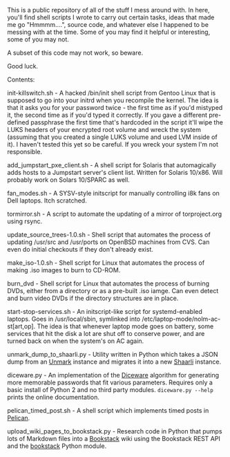 This is a public repository of all of the stuff I mess around with.  In
here, you'll find shell scripts I wrote to carry out certain tasks, ideas that
made me go "Hmmmm....", source code, and whatever else I happened to be messing
with at the time.  Some of you may find it helpful or interesting, some of you
may not.

A subset of this code may not work, so beware.

Good luck.

Contents:

init-killswitch.sh - A hacked /bin/init shell script from Gentoo Linux that is
supposed to go into your initrd when you recompile the kernel.  The idea is
that it asks you for your password twice - the first time as if you'd mistyped
it, the second time as if you'd typed it correctly.  If you gave a different
pre-defined passphrase the first time that's hardcoded in the script it'll
wipe the LUKS headers of your encrypted root volume and wreck the system
(assuming that you created a single LUKS volume and used LVM inside of it).
I haven't tested this yet so be careful.  If you wreck your system I'm not
responsible.

add_jumpstart_pxe_client.sh - A shell script for Solaris that automagically
adds hosts to a Jumpstart server's client list.  Written for Solaris 10/x86.
Will probably work on Solars 10/SPARC as well.

fan_modes.sh - A SYSV-style initscript for manually controlling i8k fans on
Dell laptops.  Itch scratched.

tormirror.sh - A script to automate the updating of a mirror of torproject.org
using rsync.

update_source_trees-1.0.sh - Shell script that automates the process of
updating /usr/src and /usr/ports on OpenBSD machines from CVS.  Can even do
initial checkouts if they don't already exist.

make_iso-1.0.sh - Shell script for Linux that automates the process of making
.iso images to burn to CD-ROM.

burn_dvd - Shell script for Linux that automates the process of burning DVDs,
either from a directory or as a pre-built .iso iamge.  Can even detect and burn
video DVDs if the directory structures are in place.

start-stop-services.sh - An initscript-like script for systemd-enabled laptops.
Goes in /usr/local/sbin, symlinked into /etc/laptop-mode/nolm-ac-st[art,op].
The idea is that whenever laptop mode goes on battery, some services that hit
the disk a lot are shut off to conserve power, and are turned back on when the
system's on AC again.

unmark_dump_to_shaarli.py - Utility written in Python which takes a JSON dump
from an [Unmark](https://github.com/cdevroe/unmark) instance and migrates it
into a new [Shaarli](https://github.com/shaarli/Shaarli) instance.

diceware.py - An implementation of the [Diceware](http://world.std.com/~reinhold/diceware.html) algorithm for generating more memorable passwords that fit
various parameters.  Requires only a basic install of Python 2 and no third
party modules.  `diceware.py --help` prints the online documentation.

pelican_timed_post.sh - A shell script which implements timed posts in [Pelican](https://blog.getpelican.com/).

upload_wiki_pages_to_bookstack.py - Research code in Python that pumps lots of Markdown files into a [Bookstack](https://www.bookstackapp.com/) wiki using the Bookstack REST API and the [bookstack](https://github.com/coffeepenbit/bookstack) Python module.


